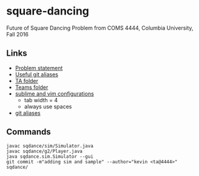 # square-dancing
Future of Square Dancing Problem from COMS 4444, Columbia University, Fall 2016

## Links
 * [Problem statement](www.cs.columbia.edu/~kar/4444f16/node19.html)
 * [Useful git aliases]()
 * [TA folder](https://courseworks2.columbia.edu/courses/10838/files/folder/square_dancing)
 * [Teams folder](https://courseworks2.columbia.edu/groups/7556/files/)
 * [sublime and vim configurations](https://github.com/yogeshg/small-projects/blob/master/profiles/)
   - tab width = 4
   - always use spaces
 * [git aliases](https://github.com/yogeshg/small-projects/blob/master/profiles/gitconfig.cfg)

## Commands
    javac sqdance/sim/Simulator.java
    javac sqdance/g2/Player.java
    java sqdance.sim.Simulator --gui
    git commit -m"adding sim and sample" --author="kevin <ta@4444>" sqdance/

